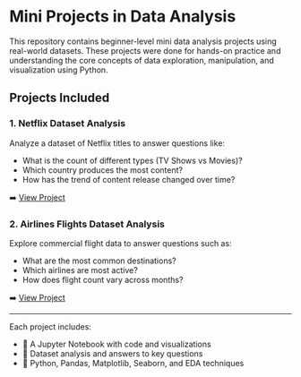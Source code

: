 # Mini Projects in Data Analysis

This repository contains beginner-level mini data analysis projects using real-world datasets. These projects were done for hands-on practice and understanding the core concepts of data exploration, manipulation, and visualization using Python.

## Projects Included

### 1. Netflix Dataset Analysis
Analyze a dataset of Netflix titles to answer questions like:
- What is the count of different types (TV Shows vs Movies)?
- Which country produces the most content?
- How has the trend of content release changed over time?

➡️ [View Project](./netflix-analysis)

### 2. Airlines Flights Dataset Analysis
Explore commercial flight data to answer questions such as:
- What are the most common destinations?
- Which airlines are most active?
- How does flight count vary across months?

➡️ [View Project](./airlines-flights-analysis)

---

Each project includes:
- 📌 A Jupyter Notebook with code and visualizations
- 📎 Dataset analysis and answers to key questions
- 🧰 Python, Pandas, Matplotlib, Seaborn, and EDA techniques

